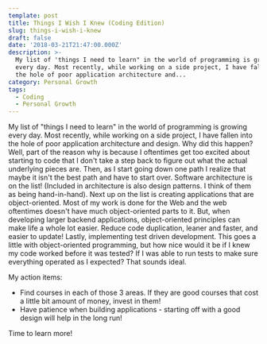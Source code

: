 ```yaml
---
template: post
title: Things I Wish I Knew (Coding Edition)
slug: things-i-wish-i-knew
draft: false
date: '2018-03-21T21:47:00.000Z'
description: >-
  My list of 'things I need to learn" in the world of programming is growing
  every day. Most recently, while working on a side project, I have fallen into
  the hole of poor application architecture and...
category: Personal Growth
tags:
  - Coding
  - Personal Growth
---
```


My list of "things I need to learn" in the world of programming is growing every day. Most recently, while working on a side project, I have fallen into the hole of poor application architecture and design. Why did this happen? Well, part of the reason why is because I oftentimes get too excited about starting to code that I don't take a step back to figure out what the actual underlying pieces are. Then, as I start going down one path I realize that maybe it isn't the best path and have to start over. Software architecture is on the list! (Included in architecture is also design patterns. I think of them as being hand-in-hand). Next up on the list is creating applications that are object-oriented. Most of my work is done for the Web and the web oftentimes doesn't have much object-oriented parts to it. But, when developing larger backend applications, object-oriented principles can make life a whole lot easier. Reduce code duplication, leaner and faster, and easier to update! Lastly, implementing test driven development. This goes a little with object-oriented programming, but how nice would it be if I knew my code worked before it was tested? If I was able to run tests to make sure everything operated as I expected? That sounds ideal.

My action items:

- Find courses in each of those 3 areas. If they are good courses that cost a little bit amount of money, invest in them!
- Have patience when building applications - starting off with a good design will help in the long run!

Time to learn more!
